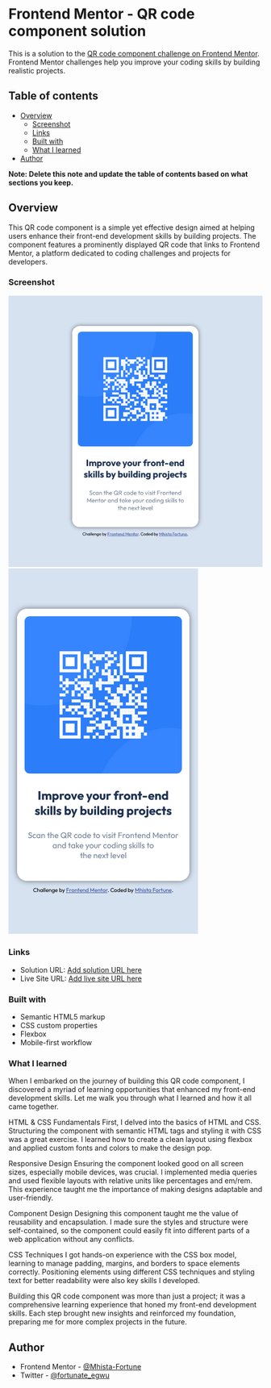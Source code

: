 # Frontend Mentor - QR code component solution

This is a solution to the [QR code component challenge on Frontend Mentor](https://www.frontendmentor.io/challenges/qr-code-component-iux_sIO_H). Frontend Mentor challenges help you improve your coding skills by building realistic projects. 

## Table of contents

- [Overview](#overview)
  - [Screenshot](#screenshot)
  - [Links](#links)
  - [Built with](#built-with)
  - [What I learned](#what-i-learned)
- [Author](#author)

**Note: Delete this note and update the table of contents based on what sections you keep.**

## Overview

This QR code component is a simple yet effective design aimed at helping users enhance their front-end development skills by building projects. The component features a prominently displayed QR code that links to Frontend Mentor, a platform dedicated to coding challenges and projects for developers.

### Screenshot

![Screenshot of My Project](screenshots/screenshot-desktop.png)
![Screenshot of My Project](screenshots/screenshot-mobile.png)


### Links

- Solution URL: [Add solution URL here](https://your-solution-url.com)
- Live Site URL: [Add live site URL here](https://your-live-site-url.com)

### Built with

- Semantic HTML5 markup
- CSS custom properties
- Flexbox
- Mobile-first workflow

### What I learned

When I embarked on the journey of building this QR code component, I discovered a myriad of learning opportunities that enhanced my front-end development skills. Let me walk you through what I learned and how it all came together.

HTML & CSS Fundamentals
First, I delved into the basics of HTML and CSS. Structuring the component with semantic HTML tags and styling it with CSS was a great exercise. I learned how to create a clean layout using flexbox and applied custom fonts and colors to make the design pop.

Responsive Design
Ensuring the component looked good on all screen sizes, especially mobile devices, was crucial. I implemented media queries and used flexible layouts with relative units like percentages and em/rem. This experience taught me the importance of making designs adaptable and user-friendly.

Component Design
Designing this component taught me the value of reusability and encapsulation. I made sure the styles and structure were self-contained, so the component could easily fit into different parts of a web application without any conflicts.

CSS Techniques
I got hands-on experience with the CSS box model, learning to manage padding, margins, and borders to space elements correctly. Positioning elements using different CSS techniques and styling text for better readability were also key skills I developed.

Building this QR code component was more than just a project; it was a comprehensive learning experience that honed my front-end development skills. Each step brought new insights and reinforced my foundation, preparing me for more complex projects in the future.

## Author

- Frontend Mentor - [@Mhista-Fortune](https://www.frontendmentor.io/profile/Mhista-Fortune)
- Twitter - [@fortunate_egwu](https://www.twitter.com/fortunate_egwu)